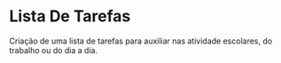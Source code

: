 # Lista De Tarefas

Criação de uma lista de tarefas para auxiliar nas atividade escolares, do trabalho ou do dia a dia.
 
